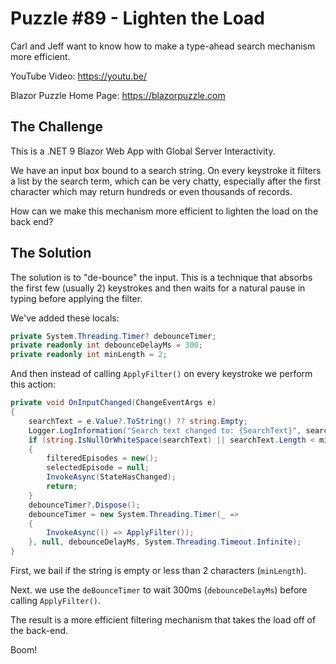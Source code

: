 # Puzzle #89 - Lighten the Load

Carl and Jeff want to know how to make a type-ahead search mechanism more efficient.

YouTube Video: https://youtu.be/

Blazor Puzzle Home Page: https://blazorpuzzle.com

## The Challenge

This is a .NET 9 Blazor Web App with Global Server Interactivity.

We have an input box bound to a search string. On every keystroke it filters a list by the search term, which can be very chatty, especially after the first character which may return hundreds or even thousands of records.

How can we make this mechanism more efficient to lighten the load on the back end?

## The Solution

The solution is to "de-bounce" the input. This is a technique that absorbs the first few (usually 2) keystrokes and then waits for a natural pause in typing before applying the filter.

We've added these locals:

```c#
private System.Threading.Timer? debounceTimer;
private readonly int debounceDelayMs = 300;
private readonly int minLength = 2;
```

And then instead of calling `ApplyFilter()` on every keystroke we perform this action:

```c#
private void OnInputChanged(ChangeEventArgs e)
{
    searchText = e.Value?.ToString() ?? string.Empty;
    Logger.LogInformation("Search text changed to: {SearchText}", searchText);
    if (string.IsNullOrWhiteSpace(searchText) || searchText.Length < minLength)
    {
        filteredEpisodes = new();
        selectedEpisode = null;
        InvokeAsync(StateHasChanged);
        return;
    }
    debounceTimer?.Dispose();
    debounceTimer = new System.Threading.Timer(_ =>
    {
        InvokeAsync(() => ApplyFilter());
    }, null, debounceDelayMs, System.Threading.Timeout.Infinite);
}
```

First, we bail if the string is empty or less than 2 characters (`minLength`).

Next. we use the `deBounceTimer` to wait 300ms (`debounceDelayMs`) before calling `ApplyFilter()`.

The result is a more efficient filtering mechanism that takes the load off of the back-end.

Boom!
